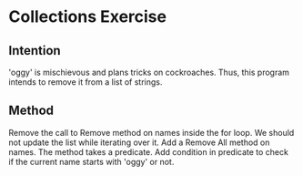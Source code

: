 
# Collections Exercise

## Intention

'oggy' is mischievous and plans tricks on cockroaches.
Thus, this program intends to remove it from a list of strings.

## Method

Remove the call to Remove method on names inside the for loop.
We should not update the list while iterating over it.
Add a Remove All method on names.
The method takes a predicate.
Add condition in predicate to check if the current name starts with 'oggy' or not.
